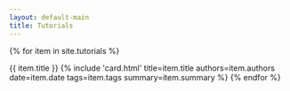 ```yaml
---
layout: default-main
title: Tutorials
---
```


<!-- Loop through all tutorials in the 'tutorials' directory -->
{% for item in site.tutorials %}
  <!-- Include the 'card' template for each post -->
  {{ item.title }}
  {% include 'card.html' title=item.title authors=item.authors date=item.date tags=item.tags summary=item.summary %}
{% endfor %}
